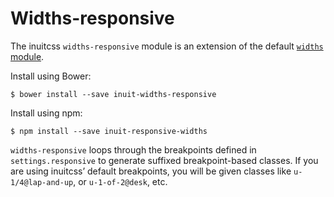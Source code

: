 # Widths-responsive

The inuitcss `widths-responsive` module is an extension of the default [`widths`
module](https://github.com/inuitcss/trumps.widths).

Install using Bower:

    $ bower install --save inuit-widths-responsive

Install using npm:

    $ npm install --save inuit-responsive-widths


`widths-responsive` loops through the breakpoints defined in
`settings.responsive` to generate suffixed breakpoint-based classes. If you are
using inuitcss’ default breakpoints, you will be given classes like
`u-1/4@lap-and-up`, or `u-1-of-2@desk`, etc.
